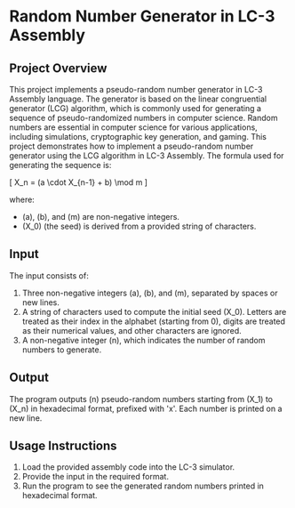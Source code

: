 # Random Number Generator in LC-3 Assembly

## Project Overview
This project implements a pseudo-random number generator in LC-3 Assembly language. The generator is based on the linear congruential generator (LCG) algorithm, which is commonly used for generating a sequence of pseudo-randomized numbers in computer science.
Random numbers are essential in computer science for various applications, including simulations, cryptographic key generation, and gaming. This project demonstrates how to implement a pseudo-random number generator using the LCG algorithm in LC-3 Assembly. The formula used for generating the sequence is:

\[ X_n = (a \cdot X_{n-1} + b) \mod m \]

where:
- \(a\), \(b\), and \(m\) are non-negative integers.
- \(X_0\) (the seed) is derived from a provided string of characters.

## Input
The input consists of:
1. Three non-negative integers \(a\), \(b\), and \(m\), separated by spaces or new lines.
2. A string of characters used to compute the initial seed \(X_0\). Letters are treated as their index in the alphabet (starting from 0), digits are treated as their numerical values, and other characters are ignored.
3. A non-negative integer \(n\), which indicates the number of random numbers to generate.

## Output
The program outputs \(n\) pseudo-random numbers starting from \(X_1\) to \(X_n\) in hexadecimal format, prefixed with 'x'. Each number is printed on a new line.

## Usage Instructions
1. Load the provided assembly code into the LC-3 simulator.
2. Provide the input in the required format.
3. Run the program to see the generated random numbers printed in hexadecimal format.